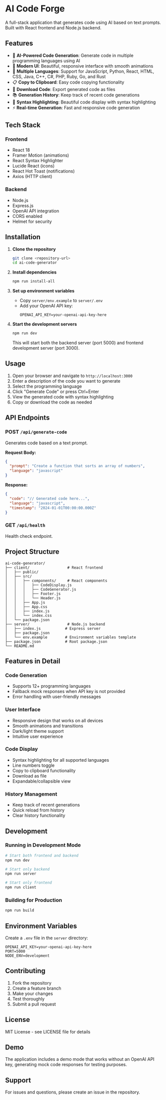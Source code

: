# AI Code Forge

A full-stack application that generates code using AI based on text prompts. Built with React frontend and Node.js backend.

## Features

- 🤖 **AI-Powered Code Generation**: Generate code in multiple programming languages using AI
- 🎨 **Modern UI**: Beautiful, responsive interface with smooth animations
- 📝 **Multiple Languages**: Support for JavaScript, Python, React, HTML, CSS, Java, C++, C#, PHP, Ruby, Go, and Rust
- 📋 **Copy to Clipboard**: Easy code copying functionality
- 💾 **Download Code**: Export generated code as files
- 📚 **Generation History**: Keep track of recent code generations
- 🎯 **Syntax Highlighting**: Beautiful code display with syntax highlighting
- ⚡ **Real-time Generation**: Fast and responsive code generation

## Tech Stack

### Frontend
- React 18
- Framer Motion (animations)
- React Syntax Highlighter
- Lucide React (icons)
- React Hot Toast (notifications)
- Axios (HTTP client)

### Backend
- Node.js
- Express.js
- OpenAI API integration
- CORS enabled
- Helmet for security

## Installation

1. **Clone the repository**
   ```bash
   git clone <repository-url>
   cd ai-code-generator
   ```

2. **Install dependencies**
   ```bash
   npm run install-all
   ```

3. **Set up environment variables**
   - Copy `server/env.example` to `server/.env`
   - Add your OpenAI API key:
     ```
     OPENAI_API_KEY=your-openai-api-key-here
     ```

4. **Start the development servers**
   ```bash
   npm run dev
   ```

   This will start both the backend server (port 5000) and frontend development server (port 3000).

## Usage

1. Open your browser and navigate to `http://localhost:3000`
2. Enter a description of the code you want to generate
3. Select the programming language
4. Click "Generate Code" or press Ctrl+Enter
5. View the generated code with syntax highlighting
6. Copy or download the code as needed

## API Endpoints

### POST `/api/generate-code`
Generates code based on a text prompt.

**Request Body:**
```json
{
  "prompt": "Create a function that sorts an array of numbers",
  "language": "javascript"
}
```

**Response:**
```json
{
  "code": "// Generated code here...",
  "language": "javascript",
  "timestamp": "2024-01-01T00:00:00.000Z"
}
```

### GET `/api/health`
Health check endpoint.

## Project Structure

```
ai-code-generator/
├── client/                 # React frontend
│   ├── public/
│   ├── src/
│   │   ├── components/     # React components
│   │   │   ├── CodeDisplay.js
│   │   │   ├── CodeGenerator.js
│   │   │   ├── Footer.js
│   │   │   └── Header.js
│   │   ├── App.js
│   │   ├── App.css
│   │   ├── index.js
│   │   └── index.css
│   └── package.json
├── server/                 # Node.js backend
│   ├── index.js           # Express server
│   ├── package.json
│   └── env.example        # Environment variables template
├── package.json           # Root package.json
└── README.md
```

## Features in Detail

### Code Generation
- Supports 12+ programming languages
- Fallback mock responses when API key is not provided
- Error handling with user-friendly messages

### User Interface
- Responsive design that works on all devices
- Smooth animations and transitions
- Dark/light theme support
- Intuitive user experience

### Code Display
- Syntax highlighting for all supported languages
- Line numbers toggle
- Copy to clipboard functionality
- Download as file
- Expandable/collapsible view

### History Management
- Keep track of recent generations
- Quick reload from history
- Clear history functionality

## Development

### Running in Development Mode
```bash
# Start both frontend and backend
npm run dev

# Start only backend
npm run server

# Start only frontend
npm run client
```

### Building for Production
```bash
npm run build
```

## Environment Variables

Create a `.env` file in the `server` directory:

```env
OPENAI_API_KEY=your-openai-api-key-here
PORT=5000
NODE_ENV=development
```

## Contributing

1. Fork the repository
2. Create a feature branch
3. Make your changes
4. Test thoroughly
5. Submit a pull request

## License

MIT License - see LICENSE file for details

## Demo

The application includes a demo mode that works without an OpenAI API key, generating mock code responses for testing purposes.

## Support

For issues and questions, please create an issue in the repository.
